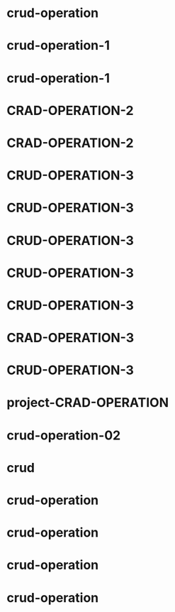# crud-operation
# crud-operation-1
# crud-operation-1
# CRAD-OPERATION-2
# CRAD-OPERATION-2
# CRUD-OPERATION-3
# CRUD-OPERATION-3
# CRUD-OPERATION-3
# CRUD-OPERATION-3
# CRUD-OPERATION-3
# CRAD-OPERATION-3
# CRUD-OPERATION-3
# project-CRAD-OPERATION
# crud-operation-02
# crud
# crud-operation
# crud-operation
# crud-operation
# crud-operation
